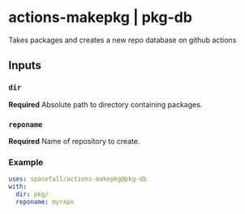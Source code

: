 # actions-makepkg | pkg-db

Takes packages and creates a new repo database on github actions

## Inputs

### `dir`

**Required** 
Absolute path to directory containing packages.

### `reponame`

**Required** 
Name of repository to create.

### Example
 ```yml
 uses: spacefall/actions-makepkg@pkg-db
 with:
   dir: pkg/
   reponame: myrepo
 ```
